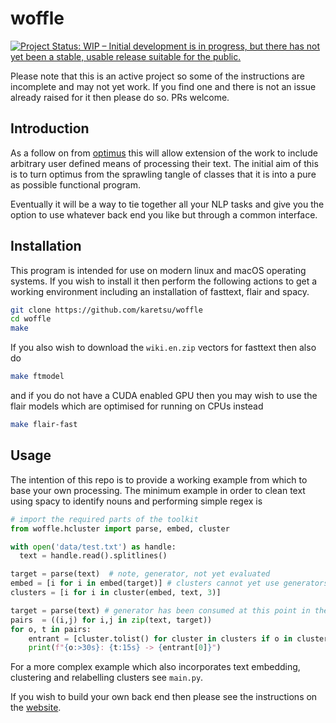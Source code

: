 # woffle

[![Project Status: WIP – Initial development is in progress, but there has not
yet been a stable, usable release suitable for the
public.](https://www.repostatus.org/badges/latest/wip.svg)](https://www.repostatus.org/#wip)


Please note that this is an active project so some of the instructions are
incomplete and may not yet work. If you find one and there is not an issue
already raised for it then please do so. PRs welcome.

## Introduction

As a follow on from [optimus](https://github.com/datasciencecampus/optimus) this will allow extension of the work to include
arbitrary user defined means of processing their text. The initial aim of this
is to turn optimus from the sprawling tangle of classes that it is into a pure
as possible functional program.

Eventually it will be a way to tie together all your NLP tasks and give you the
option to use whatever back end you like but through a common interface.


## Installation

This program is intended for use on modern linux and macOS operating systems. If
you wish to install it then perform the following actions to get a working
environment including an installation of fasttext, flair and spacy.

``` sh
git clone https://github.com/karetsu/woffle
cd woffle
make
```

If you also wish to download the `wiki.en.zip` vectors for fasttext then also do

``` sh
make ftmodel
```

and if you do not have a CUDA enabled GPU then you may wish to use the flair
models which are optimised for running on CPUs instead

``` sh
make flair-fast
```



## Usage

The intention of this repo is to provide a working example from which to base
your own processing. The minimum example in order to clean text using spacy to
identify nouns and performing simple regex is

```python
# import the required parts of the toolkit
from woffle.hcluster import parse, embed, cluster

with open('data/test.txt') as handle:
  text = handle.read().splitlines()

target = parse(text)  # note, generator, not yet evaluated
embed = [i for i in embed(target)] # clusters cannot yet use generators
clusters = [i for i in cluster(embed, text, 3)]

target = parse(text) # generator has been consumed at this point in the above!
pairs  = ((i,j) for i,j in zip(text, target))
for o, t in pairs:
    entrant = [cluster.tolist() for cluster in clusters if o in cluster]
    print(f"{o:>30s}: {t:15s} -> {entrant[0]}")

```

For a more complex example which also incorporates text embedding, clustering
and relabelling clusters see `main.py`.

If you wish to build your own back end then please see the instructions on the [website](https://karetsu.github.io/woffle).
